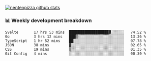 [![nentenpizza github stats](https://github-readme-stats.vercel.app/api?username=nentenpizza&count_private=true)](https://github.com/anuraghazra/github-readme-stats)

### 📊 Weekly development breakdown
<!--START_SECTION:waka-->

```text
Svelte       17 hrs 53 mins  ██████████████████▓░░░░░░   74.52 %
Go           3 hrs 12 mins   ███▒░░░░░░░░░░░░░░░░░░░░░   13.36 %
TypeScript   1 hr 52 mins    ██░░░░░░░░░░░░░░░░░░░░░░░   07.78 %
JSON         38 mins         ▓░░░░░░░░░░░░░░░░░░░░░░░░   02.65 %
CSS          19 mins         ▒░░░░░░░░░░░░░░░░░░░░░░░░   01.35 %
Git Config   4 mins          ░░░░░░░░░░░░░░░░░░░░░░░░░   00.30 %
```

<!--END_SECTION:waka-->

